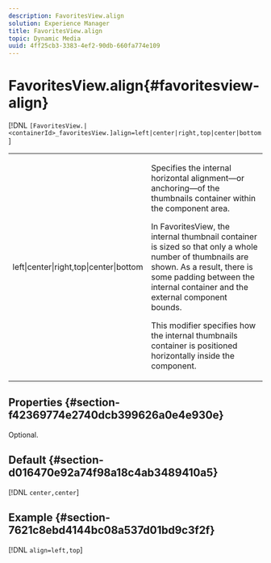 ```yaml
---
description: FavoritesView.align
solution: Experience Manager
title: FavoritesView.align
topic: Dynamic Media
uuid: 4ff25cb3-3383-4ef2-90db-660fa774e109
---
```


# FavoritesView.align{#favoritesview-align}

[!DNL `[FavoritesView.|<containerId>_favoritesView.]align=left|center|right,top|center|bottom`]

<table id="table_2B109D2F91E64B5382B31921C3780FA5"> 
 <tbody> 
  <tr> 
   <td colname="col1"> <p><span class="codeph"> left|center|right,top|center|bottom</span> </p> </td> 
   <td colname="col2"> <p> Specifies the internal horizontal alignment—or anchoring—of the thumbnails container within the component area. </p> <p>In FavoritesView, the internal thumbnail container is sized so that only a whole number of thumbnails are shown. As a result, there is some padding between the internal container and the external component bounds. </p> <p>This modifier specifies how the internal thumbnails container is positioned horizontally inside the component. </p> </td> 
  </tr> 
 </tbody> 
</table>

## Properties {#section-f42369774e2740dcb399626a0e4e930e}

Optional.

## Default {#section-d016470e92a74f98a18c4ab3489410a5}

[!DNL `center,center`]

## Example {#section-7621c8ebd4144bc08a537d01bd9c3f2f}

[!DNL `align=left,top`] 
